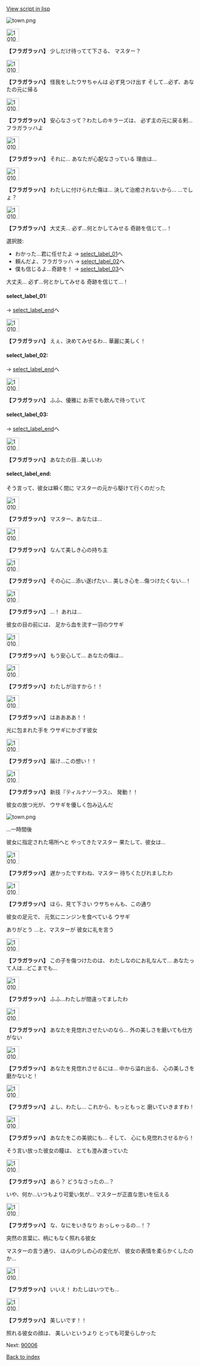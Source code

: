 [View script in lisp](../scripts/10102303.txt)

![town.png](../images/backgrounds/town.png)

<img src="../images/units/101021.png" alt="101021.png" height="34"/>

**【フラガラッハ】**
少しだけ待ってて下さる、
マスター？

<img src="../images/units/101021.png" alt="101021.png" height="34"/>

**【フラガラッハ】**
怪我をしたウサちゃんは
必ず見つけ出す
そして…必ず、あなたの元に帰る

<img src="../images/units/101021.png" alt="101021.png" height="34"/>

**【フラガラッハ】**
安心なさって？わたしのキラーズは、
必ず主の元に戻る剣…
フラガラッハよ

<img src="../images/units/101021.png" alt="101021.png" height="34"/>

**【フラガラッハ】**
それに…
あなたが心配なさっている
理由は…

<img src="../images/units/101021.png" alt="101021.png" height="34"/>

**【フラガラッハ】**
わたしに付けられた傷は…
決して治癒されないから…
…でしょ？

<img src="../images/units/101021.png" alt="101021.png" height="34"/>

**【フラガラッハ】**
大丈夫…
必ず…何とかしてみせる
奇跡を信じて…！

選択肢:
- わかった…君に任せたよ → [select_label_01](#select_label_01)へ
- 頼んだよ、フラガラッハ → [select_label_02](#select_label_02)へ
- 僕も信じるよ…奇跡を！ → [select_label_03](#select_label_03)へ

大丈夫…
必ず…何とかしてみせる
奇跡を信じて…！

#### select_label_01:
 → [select_label_end](#select_label_end)へ

<img src="../images/units/101021.png" alt="101021.png" height="34"/>

**【フラガラッハ】**
えぇ、決めてみせるわ…
華麗に美しく！

#### select_label_02:
 → [select_label_end](#select_label_end)へ

<img src="../images/units/101021.png" alt="101021.png" height="34"/>

**【フラガラッハ】**
ふふ、優雅に
お茶でも飲んで待っていて

#### select_label_03:
 → [select_label_end](#select_label_end)へ

<img src="../images/units/101021.png" alt="101021.png" height="34"/>

**【フラガラッハ】**
あなたの目…美しいわ

#### select_label_end:

そう言って、彼女は瞬く間に
マスターの元から駆けて行くのだった

<img src="../images/units/101021.png" alt="101021.png" height="34"/>

**【フラガラッハ】**
マスター、あなたは…

<img src="../images/units/101021.png" alt="101021.png" height="34"/>

**【フラガラッハ】**
なんて美しき心の持ち主

<img src="../images/units/101021.png" alt="101021.png" height="34"/>

**【フラガラッハ】**
その心に…添い遂げたい…
美しき心を…傷つけたくない…！

<img src="../images/units/101021.png" alt="101021.png" height="34"/>

**【フラガラッハ】**
…！
あれは…

彼女の目の前には、
足から血を流す一羽のウサギ

<img src="../images/units/101021.png" alt="101021.png" height="34"/>

**【フラガラッハ】**
もう安心して…
あなたの傷は…

<img src="../images/units/101021.png" alt="101021.png" height="34"/>

**【フラガラッハ】**
わたしが治すから！！

<img src="../images/units/101021.png" alt="101021.png" height="34"/>

**【フラガラッハ】**
はああああ！！

光に包まれた手を
ウサギにかざす彼女

<img src="../images/units/101021.png" alt="101021.png" height="34"/>

**【フラガラッハ】**
届け…この想い！！

<img src="../images/units/101021.png" alt="101021.png" height="34"/>

**【フラガラッハ】**
新技『ティルナソーラス』、
発動！！

彼女の放つ光が、
ウサギを優しく包み込んだ

![town.png](../images/backgrounds/town.png)

…一時間後

彼女に指定された場所へと
やってきたマスター
果たして、彼女は…

<img src="../images/units/101021.png" alt="101021.png" height="34"/>

**【フラガラッハ】**
遅かったですわね、マスター
待ちくたびれましたわ

<img src="../images/units/101021.png" alt="101021.png" height="34"/>

**【フラガラッハ】**
ほら、見て下さい
ウサちゃんも、この通り

彼女の足元で、
元気にニンジンを食べている
ウサギ

ありがとう
…と、マスターが
彼女に礼を言う

<img src="../images/units/101021.png" alt="101021.png" height="34"/>

**【フラガラッハ】**
この子を傷つけたのは、
わたしなのにお礼なんて…
あなたって人は…どこまでも…

<img src="../images/units/101021.png" alt="101021.png" height="34"/>

**【フラガラッハ】**
ふふ…わたしが間違ってましたわ

<img src="../images/units/101021.png" alt="101021.png" height="34"/>

**【フラガラッハ】**
あなたを見惚れさせたいのなら…
外の美しさを磨いても仕方がない

<img src="../images/units/101021.png" alt="101021.png" height="34"/>

**【フラガラッハ】**
あなたを見惚れさせるには…
中から溢れ出る、
心の美しさを磨かないと！

<img src="../images/units/101021.png" alt="101021.png" height="34"/>

**【フラガラッハ】**
よし、わたし…
これから、もっともっと
磨いていきますわ！

<img src="../images/units/101021.png" alt="101021.png" height="34"/>

**【フラガラッハ】**
あなたをこの美貌にも…
そして、
心にも見惚れさせるから！

そう言い放った彼女の瞳は、
とても澄み渡っていた

<img src="../images/units/101021.png" alt="101021.png" height="34"/>

**【フラガラッハ】**
あら？
どうなさったの…？

いや、何か…いつもより可愛い気が…
マスターが正直な思いを伝える

<img src="../images/units/101021.png" alt="101021.png" height="34"/>

**【フラガラッハ】**
な、なにをいきなり
おっしゃっるの…！？

突然の言葉に、柄にもなく照れる彼女

マスターの言う通り、
ほんの少しの心の変化が、
彼女の表情を柔らかくしたのか…

<img src="../images/units/101021.png" alt="101021.png" height="34"/>

**【フラガラッハ】**
いいえ！
わたしはいつでも…

<img src="../images/units/101021.png" alt="101021.png" height="34"/>

**【フラガラッハ】**
美しいです！！

照れる彼女の顔は、
美しいというより
とっても可愛らしかった

Next: [90006](90006.md)

[Back to index](index.md)
